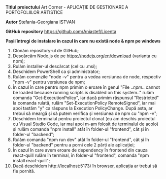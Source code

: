 **Titlul proiectului**
Art Corner - APLICAȚIE DE GESTIONARE A PORTOFOLIILOR ARTISTICE

**Autor**
Ștefania-Georgiana ISTVAN

**GitHub repository**
https://github.com/Aniastef/Licenta

**Pașii întregi de instalare în cazul în care nu există node & npm pe windows**
1. Clonăm repository-ul de GitHub;
2. Descărcăm Node.js de pe https://nodejs.org/en/download (varianta cu npm);
3. Rulăm installer-ul descărcat (cel cu .msi);
4. Deschidem PowerShell ca și administrator;
5. Rulăm comenzile "node -v" pentru a vedea versiunea de node, respectiv "npm -v" pentru versiunea de npm;
6. În cazul în care pentru npm primim o eroare în genul "File ..*npm*.. cannot be loaded because running scripts is disabled on this system.." rulăm comanda "Get-ExecutionPolicy", iar dacă primim răspunsul "Restricted" la comanda rulată, rulăm "Set-ExecutionPolicy RemoteSigned", iar mai apoi tastăm "y" ca răspuns la Execution PolicyChange. După asta, ar trebui să meargă și să putem verifica și versiunea de npm cu "npm -v";
7. Deschidem terminalul pentru proiectul clonat (eu am deschis proiectul cu Visual Studio Code, iar mai apoi m-am folosit de terminalul de acolo) și rulăm comanda "npm install" atât în folder-ul "frontend", cât și în folder-ul "backend";
8. Rulăm comanda "npm run dev" atât în folder-ul "frontend", cât și în folder-ul "backend" pentru a porni cele 2 părți ale aplicației;
10. În cazul în care avem eroare de dependency în frontend din cauza react-quill rulăm în terminal, în folder-ul "frontend", comanda "npm install react-quill";
11. Dacă deschidem http://localhost:5173/ în browser, aplicația ar trebui să fie pornită.
